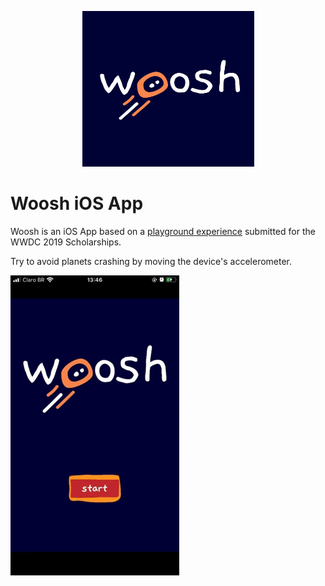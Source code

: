 <p align="center">
	  <img src="https://raw.githubusercontent.com/manuellavalenca/woosh/master/images/wooshLogo-16.png" width=275 height=249/>
	</p> 

# Woosh iOS App
Woosh is an iOS App based on a [playground experience](https://github.com/manuellavalenca/woosh) submitted for the WWDC 2019 Scholarships.

Try to avoid planets crashing by moving the device's accelerometer. 

<img src="https://github.com/manuellavalenca/woosh-app/blob/master/images/wooshgif.gif" />

